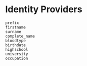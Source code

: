 # Identity Providers


```@docs
prefix
firstname
surname
complete_name
bloodtype
birthdate
highschool
university
occupation
```
